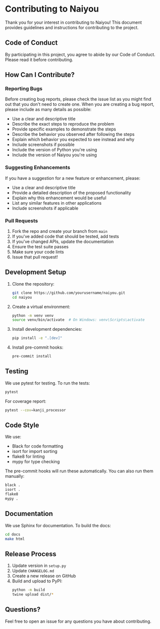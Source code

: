 # Contributing to Naiyou

Thank you for your interest in contributing to Naiyou! This document provides guidelines and instructions for contributing to the project.

## Code of Conduct

By participating in this project, you agree to abide by our Code of Conduct. Please read it before contributing.

## How Can I Contribute?

### Reporting Bugs

Before creating bug reports, please check the issue list as you might find out that you don't need to create one. When you are creating a bug report, please include as many details as possible:

- Use a clear and descriptive title
- Describe the exact steps to reproduce the problem
- Provide specific examples to demonstrate the steps
- Describe the behavior you observed after following the steps
- Explain which behavior you expected to see instead and why
- Include screenshots if possible
- Include the version of Python you're using
- Include the version of Naiyou you're using

### Suggesting Enhancements

If you have a suggestion for a new feature or enhancement, please:

- Use a clear and descriptive title
- Provide a detailed description of the proposed functionality
- Explain why this enhancement would be useful
- List any similar features in other applications
- Include screenshots if applicable

### Pull Requests

1. Fork the repo and create your branch from `main`
2. If you've added code that should be tested, add tests
3. If you've changed APIs, update the documentation
4. Ensure the test suite passes
5. Make sure your code lints
6. Issue that pull request!

## Development Setup

1. Clone the repository:
   ```bash
   git clone https://github.com/yourusername/naiyou.git
   cd naiyou
   ```

2. Create a virtual environment:
   ```bash
   python -m venv venv
   source venv/bin/activate  # On Windows: venv\Scripts\activate
   ```

3. Install development dependencies:
   ```bash
   pip install -e ".[dev]"
   ```

4. Install pre-commit hooks:
   ```bash
   pre-commit install
   ```

## Testing

We use pytest for testing. To run the tests:

```bash
pytest
```

For coverage report:

```bash
pytest --cov=kanji_processor
```

## Code Style

We use:
- Black for code formatting
- isort for import sorting
- flake8 for linting
- mypy for type checking

The pre-commit hooks will run these automatically. You can also run them manually:

```bash
black .
isort .
flake8
mypy .
```

## Documentation

We use Sphinx for documentation. To build the docs:

```bash
cd docs
make html
```

## Release Process

1. Update version in `setup.py`
2. Update `CHANGELOG.md`
3. Create a new release on GitHub
4. Build and upload to PyPI:
   ```bash
   python -m build
   twine upload dist/*
   ```

## Questions?

Feel free to open an issue for any questions you have about contributing. 